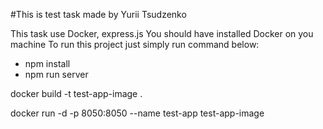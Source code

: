 #This is test task made by Yurii Tsudzenko

This task use Docker, express.js
You should have installed Docker on you machine 
To run this project just simply run command below:
- npm install
- npm run server


docker build -t test-app-image .

docker run -d -p 8050:8050 --name test-app test-app-image